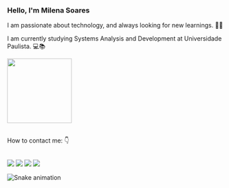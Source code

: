 ### Hello, I'm Milena Soares 

I am passionate about technology, and always looking for new learnings. 👩‍💻 

I am currently studying Systems Analysis and Development at Universidade Paulista. 💻📚

<div>
 <a href = "https://github.com/milesoares"><img height="150em" src="https://github-readme-stats.vercel.app/api/top-langs/?username=milesoares&layout=compact&langs_count=8&theme=radical"/></a>
<div/><br>

How to contact me: 👇
##

<div>
  <a href = "mailto: contatomilena.soaressouza02@gmail.com"><img src="https://img.shields.io/badge/Gmail-D14836?style=for-the-badge&logo=gmail&logoColor=white" target="_blank"><a/>
  <a href="https://www.linkedin.com/in/milena-soares-de-souza-b64886188/" target="_blank"><img src="https://img.shields.io/badge/LinkedIn-0077B5?style=for-the-badge&logo=linkedin&logoColor=white" target="_blank"><a/>
  <a href="https://www.instagram.com/milena_soaressouza/" target="_blank"><img src="https://img.shields.io/badge/Instagram-E4405F?style=for-the-badge&logo=instagram&logoColor=white" target="_blank"><a/>
  <a href="https://codepen.io/milesoares/followers/" target="_black"><img src="https://img.shields.io/badge/Codepen-000000?style=for-the-badge&logo=codepen&logoColor=white" target="_black"><a/>
   
   ![Snake animation](https://github.com/milesoares/rafaballerini/blob/output/github-contribution-grid-snake.svg)
   
</div>
